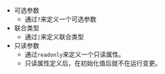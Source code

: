 





- 可选参数
  - 通过`?`来定义一个可选参数
- 联合类型
  - 通过`|`来定义联合类型
- 只读参数
  - 通过`readonly`来定义一个只读属性。
  - 只读属性定义后，在初始化值后就不在运行变更。